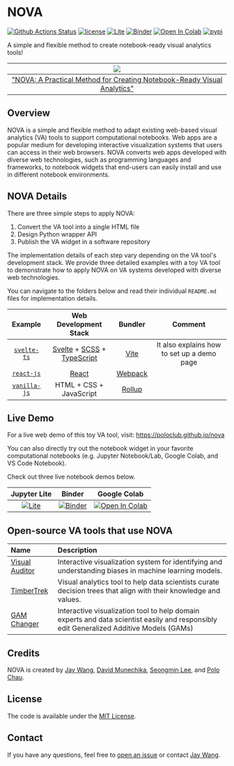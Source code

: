 # NOVA

[![Github Actions Status](https://github.com/poloclub/nova/workflows/build/badge.svg)](https://github.com/poloclub/nova/actions/workflows/build.yml)
[![license](https://img.shields.io/badge/License-MIT-brightgreen)](https://github.com/poloclub/nova/blob/master/LICENSE)
[![Lite](https://gist.githubusercontent.com/xiaohk/9b9f7c8fa162b2c3bc3251a5c9a799b2/raw/a7fca1d0a2d62c2b49f60c0217dffbd0fe404471/lite-badge-launch-small.svg)](https://poloclub.github.io/nova/notebook)
[![Binder](https://mybinder.org/badge_logo.svg)](https://mybinder.org/v2/gh/poloclub/nova/master?urlpath=lab/tree/svelte-ts/notebook-widget/example/nova-graph.ipynb)
[![Open In Colab](https://colab.research.google.com/assets/colab-badge.svg)](https://colab.research.google.com/drive/1WPT-pjO4-qNdD-UYwrFk7DVwAl2XrHBB?usp=sharing)
[![pypi](https://img.shields.io/pypi/v/nova-graph?color=blue)](https://pypi.python.org/pypi/nova-graph)
<!-- [![arxiv badge](https://img.shields.io/badge/arXiv-2202.11086-red)](https://arxiv.org/abs/2202.11086) -->
<!-- [![DOI:10.1145/3491101.3519653](https://img.shields.io/badge/DOI-10.1145/3491101.3519653-blue)](https://doi.org/10.1145/3491101.3519653) -->

A simple and flexible method to create notebook-ready visual analytics tools!

<!-- <table>
  <tr>
    <td colspan="1"><img src='https://i.imgur.com/FtmHafo.png'></td>
  </tr>
  <tr></tr>
  <tr>
    <td><a href="https://youtu.be/eMlTtloGyho">👨🏻‍🏫 Talk</a></td>
    <td><a href="https://youtu.be/OKaPmEBzEX0">📺 Video</a></td>
    <td><a href="https://arxiv.org/abs/2202.11086">📖 "StickyLand: breaking the linear presentation of computational Notebooks"</a></td>
  </tr>
</table> -->

|<img src='https://i.imgur.com/tlkVvjt.png'>|
|:---:|
|<a href="https://youtu.be/3eGqTmsStJM">"NOVA: A Practical Method for Creating Notebook-Ready Visual Analytics"</a>|

## Overview

NOVA is a simple and flexible method to adapt existing web-based visual analytics (VA) tools to support computational notebooks. Web apps are a popular medium for developing interactive visualization systems that users can access in their web browsers. NOVA converts web apps developed with diverse web technologies, such as programming languages and frameworks, to notebook widgets that end-users can easily install and use in different notebook environments.

## NOVA Details

There are three simple steps to apply NOVA:

1. Convert the VA tool into a single HTML file
2. Design Python wrapper API
3. Publish the VA widget in a software repository

The implementation details of each step vary depending on the VA tool's development stack. We provide three detailed examples with a toy VA tool to demonstrate how to apply NOVA on VA systems developed with diverse web technologies.

You can navigate to the folders below and read their individual `README.md` files for implementation details.

|Example|Web Development Stack|Bundler|Comment|
|:---:|:---:|:---:|:---:|
|[`svelte-ts`](./svelte-ts/)|[Svelte](https://svelte.dev) + [SCSS](https://sass-lang.com) + [TypeScript](https://www.typescriptlang.org)|[Vite](https://vitejs.dev)|It also explains how to set up a demo page|
|[`react-js`](./react-js/)|[React](https://reactjs.org)|[Webpack](https://webpack.js.org)||
|[`vanilla-js`](./vanilla-js/)|HTML + CSS + JavaScript|[Rollup](https://rollupjs.org/guide/en/)||

## Live Demo

For a live web demo of this toy VA tool, visit: <https://poloclub.github.io/nova>

You can also directly try out the notebook widget in your favorite computational notebooks (e.g. Jupyter Notebook/Lab, Google Colab, and VS Code Notebook).

Check out three live notebook demos below.

|Jupyter Lite|Binder|Google Colab|
|:---:|:---:|:---:|
|[![Lite](https://gist.githubusercontent.com/xiaohk/9b9f7c8fa162b2c3bc3251a5c9a799b2/raw/a7fca1d0a2d62c2b49f60c0217dffbd0fe404471/lite-badge-launch-small.svg)](https://poloclub.github.io/nova/notebook)|[![Binder](https://mybinder.org/badge_logo.svg)](https://mybinder.org/v2/gh/poloclub/nova/master?urlpath=lab/tree/svelte-ts/notebook-widget/example/nova-graph.ipynb)|[![Open In Colab](https://colab.research.google.com/assets/colab-badge.svg)](https://colab.research.google.com/drive/1WPT-pjO4-qNdD-UYwrFk7DVwAl2XrHBB?usp=sharing)|

## Open-source VA tools that use NOVA

|Name|Description|
|:---|:---|
[Visual Auditor](https://github.com/poloclub/visual-auditor)|Interactive visualization system for identifying and understanding biases in machine learning models.|
[TimberTrek](https://github.com/poloclub/timbertrek)|Visual analytics tool to help data scientists curate decision trees that align with their knowledge and values.
[GAM Changer](https://github.com/interpretml/gam-changer)|Interactive visualization tool to help domain experts and data scientist easily and responsibly edit Generalized Additive Models (GAMs)|

## Credits

NOVA is created by <a href='https://zijie.wang/' target='_blank'>Jay Wang</a>, <a href='https://www.linkedin.com/in/dmunechika' target='_blank'>David Munechika</a>, <a href='http://www.seongmin.xyz' target='_blank'>Seongmin Lee</a>, and <a href='' target='_blank'>Polo Chau</a>.

## License

The code is available under the [MIT License](https://github.com/poloclub/nova/blob/master/LICENSE).

## Contact

If you have any questions, feel free to [open an issue](https://github.com/poloclub/nova/issues/new) or contact [Jay Wang](https://zijie.wang).